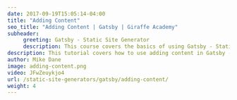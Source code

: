 ```yaml
---
date: 2017-09-19T15:05:14-04:00
title: "Adding Content"
seo_title: "Adding Content | Gatsby | Giraffe Academy"
subheader:
     greeting: Gatsby - Static Site Generator
     description: This course covers the basics of using Gatsby - Static Site Generator. Work your way through the videos and we'll teach you everything you need to know to create a professional and scalable website or blog!
description: This tutorial covers how to use adding content in Gatsby -  Static Site Generator.
author: Mike Dane
image: adding-content.png
video: JFwZeuykjo4
url: /static-site-generators/gatsby/adding-content/
weight: 4
---
```

